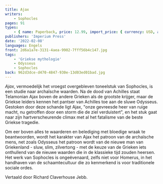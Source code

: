 ```yaml
---
title: Ajax
writers:
    - Sophocles
pages: 91
types:
    - { name: Paperback, price: 12.99, import_price: { currency: USD, amount: 11.9 }, isbn: 978-1-922602-31-2, size: { height: 178, width: 109, depth: 56 }, supplier: 'Ex Libris' }
publishers: 'Imperium Press'
date: '2022-02-08'
languages: Engels
front: 2d6a1a7e-3131-4aea-9902-7fff56b4c147.jpg
tags:
    - 'Griekse mythologie'
    - Odysseus
    - Sophocles
back: 962d3dce-d470-4847-930e-13d03ed01bad.jpg
---
```


*Ajax*, vermoedelijk het vroegst overgebleven toneelstuk van Sophocles, is een studie naar archaïsche waarden. Na de dood van Achilles staat Telamonian Ajax boven de andere Grieken als de grootste krijger, maar de Griekse leiders kennen het pantser van Achilles toe aan de sluwe Odysseus. Gestoken door deze schande ligt Ajax, "onze gevreesde heer van ruige macht, nu getroffen door een storm die de ziel verduistert", en het stuk gaat naar zijn hartverscheurende climax met al het fatalisme van de beste Griekse tragedie.

Om eer boven alles te waarderen en belediging met bloedige wraak te beantwoorden, wordt het karakter van Ajax het patroon van de archaïsche mens, net zoals Odysseus het patroon wordt van de nieuwe man van Griekenland - sluw, slim, zilvertong - met de keuze van de Grieken iets onthullend van de nieuwe waarden die in de klassieke tijd zouden heersen. Het werk van Sophocles is ongeëvenaard, zelfs niet voor Homerus, in het handhaven van de schaamtecultuur die zo kenmerkend is voor traditionele sociale ordes.

Vertaald door Richard Claverhouse Jebb.

